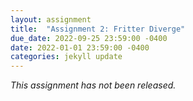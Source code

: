 ```yaml
---
layout: assignment
title:  "Assignment 2: Fritter Diverge"
due_date: 2022-09-25 23:59:00 -0400
date: 2022-01-01 23:59:00 -0400
categories: jekyll update
---
```


*This assignment has not been released.*